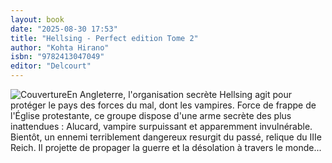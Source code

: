 ```yaml
---
layout: book
date: "2025-08-30 17:53"
title: "Hellsing - Perfect edition Tome 2"
author: "Kohta Hirano"
isbn: "9782413047049"
editor: "Delcourt"
---
```

![Couverture](/img/9782413047049.jpeg)En Angleterre, l'organisation secrète Hellsing agit pour protéger le pays des forces du mal, dont les vampires. Force de frappe de l'Église protestante, ce groupe dispose d'une arme secrète des plus inattendues : Alucard, vampire surpuissant et apparemment invulnérable. Bientôt, un ennemi terriblement dangereux resurgit du passé, relique du IIIe Reich. Il projette de propager la guerre et la désolation à travers le monde...